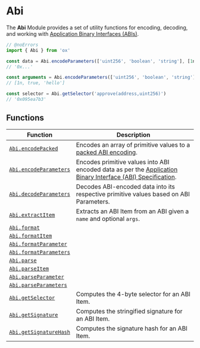# Abi

The **Abi** Module provides a set of utility functions for encoding, decoding, and working with [Application Binary Interfaces (ABIs)](https://docs.soliditylang.org/en/latest/abi-spec.html).

```ts twoslash
// @noErrors
import { Abi } from 'ox'

const data = Abi.encodeParameters(['uint256', 'boolean', 'string'], [1n, true, 'hello'])
// '0x...'

const arguments = Abi.encodeParameters(['uint256', 'boolean', 'string'], data)
// [1n, true, 'hello']

const selector = Abi.getSelector('approve(address,uint256)')
// '0x095ea7b3'
```

## Functions

| Function                                            | Description                                                                                                                                                     |
| --------------------------------------------------- | --------------------------------------------------------------------------------------------------------------------------------------------------------------- |
| [`Abi.encodePacked`](/api/abi/encodePacked)         | Encodes an array of primitive values to a [packed ABI encoding](https://docs.soliditylang.org/en/latest/abi-spec.html#non-standard-packed-mode).                |
| [`Abi.encodeParameters`](/api/abi/encodeParameters) | Encodes primitive values into ABI encoded data as per the [Application Binary Interface (ABI) Specification](https://docs.soliditylang.org/en/latest/abi-spec). |
| [`Abi.decodeParameters`](/api/abi/decodeParameters) | Decodes ABI-encoded data into its respective primitive values based on ABI Parameters.                                                                          |
| [`Abi.extractItem`](/api/abi/extractItem)           | Extracts an ABI Item from an ABI given a `name` and optional `args`.                                                                                            |
| [`Abi.format`](#TODO)                               |                                                                                                                                                                 |
| [`Abi.formatItem`](#TODO)                           |                                                                                                                                                                 |
| [`Abi.formatParameter`](#TODO)                      |                                                                                                                                                                 |
| [`Abi.formatParameters`](#TODO)                     |                                                                                                                                                                 |
| [`Abi.parse`](#TODO)                                |                                                                                                                                                                 |
| [`Abi.parseItem`](#TODO)                            |                                                                                                                                                                 |
| [`Abi.parseParameter`](#TODO)                       |                                                                                                                                                                 |
| [`Abi.parseParameters`](#TODO)                      |                                                                                                                                                                 |
| [`Abi.getSelector`](/api/abi/getSelector)           | Computes the 4-byte selector for an ABI Item.                                                                                                                   |
| [`Abi.getSignature`](/api/abi/getSignature)         | Computes the stringified signature for an ABI Item.                                                                                                             |
| [`Abi.getSignatureHash`](/api/abi/getSignatureHash) | Computes the signature hash for an ABI Item.                                                                                                                    |
